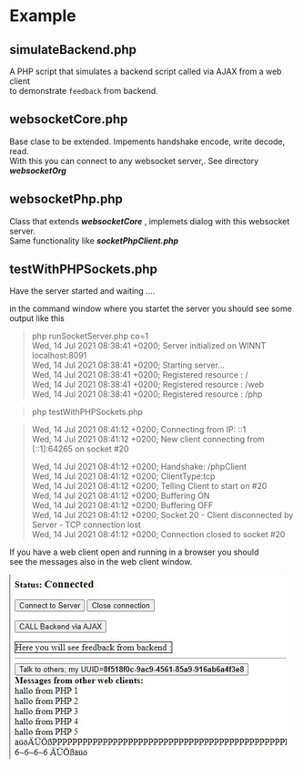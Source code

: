 # Example

## simulateBackend.php

A PHP script that simulates a backend script called via AJAX from a web client   
to demonstrate `feedback` from backend.

## websocketCore.php

Base clase to be extended. Impements handshake encode, write decode, read.  
With this you can connect to any websocket server,. See directory ***websocketOrg*** 

## websocketPhp.php

Class that extends ***websocketCore***  , implemets dialog with this websocket server.  
Same functionality like ***socketPhpClient.php***


## testWithPHPSockets.php

Have the server started and waiting ....


in the command window  where you startet the server you should see some output
like this 

>php runSocketServer.php co=1  
>Wed, 14 Jul 2021 08:38:41 +0200; Server initialized on WINNT  localhost:8091  
>Wed, 14 Jul 2021 08:38:41 +0200; Starting server...  
>Wed, 14 Jul 2021 08:38:41 +0200; Registered resource : /  
>Wed, 14 Jul 2021 08:38:41 +0200; Registered resource : /web  
>Wed, 14 Jul 2021 08:38:41 +0200; Registered resource : /php  
>

> php testWithPHPSockets.php  

>Wed, 14 Jul 2021 08:41:12 +0200; Connecting from IP: ::1  
>Wed, 14 Jul 2021 08:41:12 +0200; New client connecting from [::1]:64265 on socket #20  
>  
>Wed, 14 Jul 2021 08:41:12 +0200; Handshake: /phpClient  
>Wed, 14 Jul 2021 08:41:12 +0200; ClientType:tcp  
>Wed, 14 Jul 2021 08:41:12 +0200; Telling Client to start on  #20  
>Wed, 14 Jul 2021 08:41:12 +0200; Buffering ON  
>Wed, 14 Jul 2021 08:41:12 +0200; Buffering OFF  
>Wed, 14 Jul 2021 08:41:12 +0200; Socket 20 - Client disconnected by Server - TCP connection lost  
>Wed, 14 Jul 2021 08:41:12 +0200; Connection closed to socket #20  
 
If you have a web client open and running in a browser you should  
see the messages also in the web client window. 


![in browser](out1.JPG)